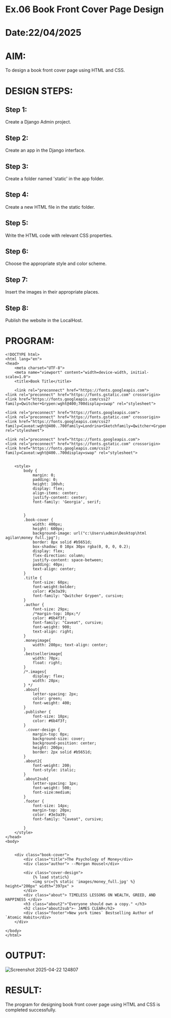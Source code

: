 # Ex.06 Book Front Cover Page Design
# Date:22/04/2025
# AIM:
To design a book front cover page using HTML and CSS.

# DESIGN STEPS:
## Step 1:
Create a Django Admin project.

## Step 2:
Create an app in the Django interface.

## Step 3:
Create a folder named 'static' in the app folder.

## Step 4:
Create a new HTML file in the static folder.

## Step 5:
Write the HTML code with relevant CSS properties.

## Step 6:
Choose the appropriate style and color scheme.

## Step 7:
Insert the images in their appropriate places.

## Step 8:
Publish the website in the LocalHost.

# PROGRAM:
```
<!DOCTYPE html>
<html lang="en">
<head>
    <meta charset="UTF-8">
    <meta name="viewport" content="width=device-width, initial-scale=1.0">
    <title>Book Title</title>

    <link rel="preconnect" href="https://fonts.googleapis.com">
<link rel="preconnect" href="https://fonts.gstatic.com" crossorigin>
<link href="https://fonts.googleapis.com/css2?family=Qwitcher+Grypen:wght@400;700display=swap" rel="stylesheet">

<link rel="preconnect" href="https://fonts.googleapis.com">
<link rel="preconnect" href="https://fonts.gstatic.com" crossorigin>
<link href="https://fonts.googleapis.com/css2?family=Caveat:wght@400..700family=Londrina+Sketchfamily=Qwitcher+Grypen:wght@400;700&display=swap" rel="stylesheet">

<link rel="preconnect" href="https://fonts.googleapis.com">
<link rel="preconnect" href="https://fonts.gstatic.com" crossorigin>
<link href="https://fonts.googleapis.com/css2?family=Caveat:wght@400..700display=swap" rel="stylesheet">


    <style>
        body {
            margin: 0;
            padding: 0;
            height: 100vh;
            display: flex;
            align-items: center;
            justify-content: center;
            font-family: 'Georgia', serif;
            
           
        }
        .book-cover {
            width: 400px;
            height: 600px;
            background-image: url("c:\Users\admin\Desktop\html agilan\money full.jpg");
            border: 8px solid #b5651d;
            box-shadow: 0 10px 30px rgba(0, 0, 0, 0.2);
            display: flex;
            flex-direction: column;
            justify-content: space-between;
            padding: 40px;
            text-align: center;
        }
        .title {
            font-size: 60px;
            font-weight:bolder;
            color: #3e3a39;
            font-family: "Qwitcher Grypen", cursive;
        }
        .author {
            font-size: 29px;
            /*margin-top: 10px;*/
            color: #6b4f3f;
            font-family: "Caveat", cursive;
            font-weight: 900;
            text-align: right;
        }
        .moneyimage{
            width: 280px; text-align: center;
        }
        .bestsellerimage{
            width: 70px;
            float: right;
        }
        /*.images{
            display: flex;
            width: 28px; 
        } */
        .about{
            letter-spacing: 2px;
            color: green;
            font-weight: 400;
        }
        .publisher {
            font-size: 18px;
            color: #6b4f3f;
        }
         .cover-design {
            margin-top: 0px; 
            background-size: cover;
            background-position: center;
            height: 200px;
            border: 2px solid #b5651d;
        }  
        .about2{
            font-weight: 200;
            font-style: italic;
        }
        .about2sub{
            letter-spacing: 1px;
            font-weight: 500;
            font-size:medium;
        }
        .footer {
            font-size: 14px;
            margin-top: 20px;
            color: #3e3a39;
            font-family: "Caveat", cursive;

        }
    </style>
</head>
<body>
    

    <div class="book-cover">
        <div class="title">The Psychology of Money</div>
        <div class="author"> --Morgan Housel</div>
        
        <div class="cover-design">
            {% load static%}
            <img src={% static 'images/money_full.jpg' %} height="200px" width="397px" >
        </div>
        <div class="about"> TIMELESS LESSONS ON WEALTH, GREED, AND HAPPINESS </div>
        <h3 class="about2">"Everyone should own a copy." </h3>
        <h2 class="about2sub">- JAMES CLEAR</h2>
        <div class="footer">New york times` Bestselling Author of `Atomic Habits</div>
    </div>

</body>
</html>
```
# OUTPUT:
![Screenshot 2025-04-22 124807](https://github.com/user-attachments/assets/86af3b1c-6981-46a7-a22c-0181d71f3f4f)


# RESULT:
The program for designing book front cover page using HTML and CSS is completed successfully.
